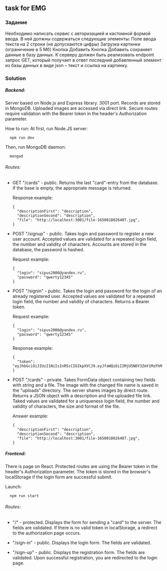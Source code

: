
## task for EMG

### Задание
Необходимо написать сервис с авторизацией и кастомной формой ввода. В ней должны содержаться следующие элементы:
Поле ввода текста на 2 строки (не допускаются цифры)
Загрузка картинки (ограничение в 5 Мб)
Кнопка Добавить
Кнопка Добавить сохраняет данные в базу данных.
К серверу должен быть реализовать endpoint запрос GET, который получает в ответ последний добавленный элемент из базы данных в виде json – текст и ссылка на картинку.


### Solution
##### Backend:
Server based on Node.js and Express library. 3001 port. Records are stored in MongoDB. Uploaded images are accessed via direct link. Secure routes require validation with the Bearer token in the header's Authorization parameter.
  
  How to run:
  At first, run Node.JS server:
  
      npm run dev
  
  Then, run MongoDB daemon:
  
      mongod
  
###### Routes:
  
  - GET "/cards" - public. Returns the last "card"-entry from the database. If the base is empty, the appropriate message is returned.
  
    Response example:
    
        {
          "descriptionFirst": "description",
          "descriptionSecond": "description",
          "file": "http://localhost:3001/file-1650018026407.jpg",
        }
	
  - POST "/signup" - public. Takes login and password to register a new user account. Accepted values ​​are validated for a repeated login field, the number and validity of characters. Accounts are stored in the database, the password is hashed.
  
    Request example:
    
	    {
          "login": "sipus2006@yandex.ru",
          "password": "qwerty12345"
        }
	
  - POST "/signin" - public. Takes the login and password for the login of an already registered user. Accepted values ​​are validated for a repeated login field, the number and validity of characters. Returns a Bearer token.
	
	Request example:
	
	    {
          "login": "sipus2006@yandex.ru",
          "password": "qwerty12345"
        }
	
    Response example:
    
	    {
	      "token": "eyJhbGciOiJIUzI1NiIsInR5cCI6IkpXVCJ9.eyJfaWQiOiI2MjU5NDY3ZmY1MzFhMGI2YWZlZmMyMmQiLCJpYXQiOjE2NTAwMTc5NTUsImV4cCI6MTY1MDYyMjc1NX0.yNM8JnhNGqZZwjCmYmFGf9MIfg4RVk2SaTmLvfhSK04"
        }
	
  - POST "/cards" - private. Takes FormData object containing two fields with string and a file. The image with the changed file name is saved in the "uploads" directory. The server shares images by direct route. Returns a JSON object with a description and the uploaded file link. Taked values ​​are validated for a uniqueness login field, the number and validity of characters, the size and format of the file.
  
    Answer example:
    
	    {
          "descriptionFirst": "description",
          "descriptionSecond": "description",
          "file": "http://localhost:3001/file-1650018026407.jpg",
        }
	
##### Frontend:
There is page on React. Protected routes are using the Bearer token in the header's Authorization parameter. The token is stored in the browser's localStorage if the login form are successful submit.

  Launch:
  
      npm run start

###### Routes:
  
 - "/" - protected. Displays the form for sending a "card" to the server. The fields are validated. If there is no valid token in localStorage, a redirect to the authorization page occurs.

 - "/sign-in" - public. Displays the login form. The fields are validated.

 - "/sign-up" - public. Displays the registration form. The fields are validated. Upon successful registration, you are redirected to the login page.
